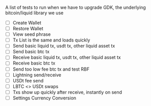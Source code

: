 A list of tests to run when we have to upgrade GDK, the underlying bitcoin/liquid library we use

- [ ] Create Wallet
- [ ] Restore Wallet
- [ ] View seed phrase
- [ ] Tx List is the same and loads quickly
- [ ] Send basic liquid tx, usdt tx, other liquid asset tx
- [ ] Send basic btc tx
- [ ] Receive basic liquid tx, usdt tx, other liquid asset tx
- [ ] Receive basic btc tx
- [ ] Send too low fee btc tx and test RBF
- [ ] Lightning send/receive
- [ ] USDt fee send
- [ ] LBTC <> USDt swaps
- [ ] Txs show up quickly after receive, instantly on send
- [ ] Settings Currency Conversion
